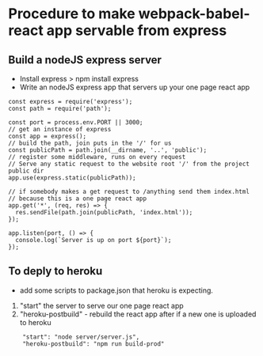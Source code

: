 # Procedure to make webpack-babel-react app servable from express

## Build a nodeJS express server

- Install express
  \> npm install express
- Write an nodeJS express app that servers up your one page react app

```
const express = require('express');
const path = require('path');

const port = process.env.PORT || 3000;
// get an instance of express
const app = express();
// build the path, join puts in the '/' for us
const publicPath = path.join(__dirname, '..', 'public');
// register some middleware, runs on every request
// Serve any static request to the website root '/' from the project public dir
app.use(express.static(publicPath));

// if somebody makes a get request to /anything send them index.html
// because this is a one page react app
app.get('*', (req, res) => {
  res.sendFile(path.join(publicPath, 'index.html'));
});

app.listen(port, () => {
  console.log(`Server is up on port ${port}`);
});

```

## To deply to heroku

- add some scripts to package.json that heroku is expecting.

1. "start" the server to serve our one page react app
2. "heroku-postbuild" - rebuild the react app after if a new one is uploaded to heroku

```
    "start": "node server/server.js",
    "heroku-postbuild": "npm run build-prod"
```
